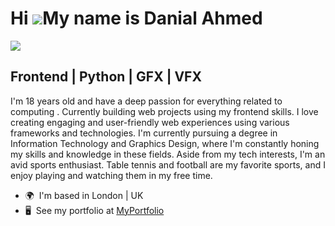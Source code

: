 Hi ![](https://user-images.githubusercontent.com/18350557/176309783-0785949b-9127-417c-8b55-ab5a4333674e.gif)My name is Danial Ahmed
====================================================================================================================================
<img allign="right" src="https://spotify-github-profile.vercel.app/api/view?uid=ahmeddanial&cover_image=true&theme=novatorem&show_offline=false&background_color=121212&interchange=false&bar_color=53b14f&bar_color_cover=false">

Frontend | Python | GFX | VFX
-----------------------------

I'm 18 years old and have a deep passion for everything related to computing . Currently building web projects using my frontend skills. I love creating engaging and user-friendly web experiences using various frameworks and technologies. I'm currently pursuing a degree in Information Technology and Graphics Design, where I'm constantly honing my skills and knowledge in these fields. Aside from my tech interests, I'm an avid sports enthusiast. Table tennis and football are my favorite sports, and I enjoy playing and watching them in my free time.

* 🌍  I'm based in London | UK
* 🖥️  See my portfolio at [MyPortfolio](http://unofficialdxnny.com)

